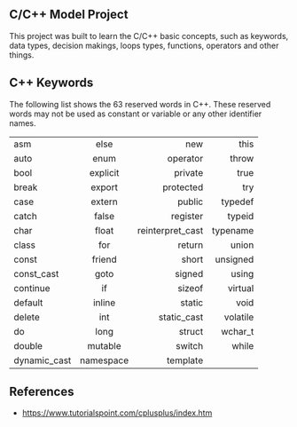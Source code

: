 C/C++ Model Project
-------------------

This project was built to learn the C/C++ basic concepts, 
such as keywords, data types, decision makings, loops types, 
functions, operators and other things.

C++ Keywords
------------

The following list shows the 63 reserved words in C++. 
These reserved words may not be used as constant or variable or any other identifier names.

|               |               |                   |                   |
|---------------|:-------------:|------------------:|------------------:|
| asm           | else          | new               | this              |
| auto          | enum          | operator          | throw             |
| bool          | explicit      | private           | true              |
| break         | export        | protected         | try               |
| case          | extern        | public            | typedef           |
| catch         | false         | register          | typeid            |
| char          | float         | reinterpret_cast  | typename          |
| class         | for           | return            | union             |
| const         | friend        | short             | unsigned          |
| const_cast    | goto          | signed            | using             |
| continue      | if            | sizeof            | virtual           |
| default       | inline        | static            | void              |
| delete        | int           | static_cast       | volatile          |
| do            | long          | struct            | wchar_t           |
| double        | mutable       | switch            | while             |
| dynamic_cast  | namespace     | template          |                   |

References
----------

- https://www.tutorialspoint.com/cplusplus/index.htm 

